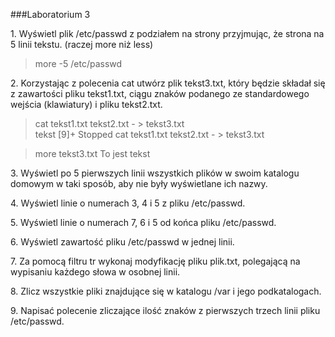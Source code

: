 ###Laboratorium 3

1\. Wyświetl plik /etc/passwd z podziałem na strony przyjmując, że strona na 5 linii tekstu. (raczej more niż less)

> more -5 /etc/passwd

2\. Korzystając z polecenia cat utwórz plik tekst3.txt, który będzie składał się z zawartości pliku tekst1.txt, ciągu znaków podanego ze standardowego wejścia (klawiatury) i pliku tekst2.txt.

> cat tekst1.txt tekst2.txt - > tekst3.txt    
> tekst
> [9]+  Stopped    cat tekst1.txt tekst2.txt - > tekst3.txt


> more tekst3.txt
To
jest
tekst


3\. Wyświetl po 5 pierwszych linii wszystkich plików w swoim katalogu domowym w taki sposób, aby nie były wyświetlane ich nazwy.

> 

4\. Wyświetl linie o numerach 3, 4 i 5 z pliku /etc/passwd.

> 

5\. Wyświetl linie o numerach 7, 6 i 5 od końca pliku /etc/passwd.

> 

6\. Wyświetl zawartość pliku /etc/passwd w jednej linii.

> 

7\. Za pomocą filtru tr wykonaj modyfikację pliku plik.txt, polegającą na wypisaniu każdego słowa w osobnej linii.

> 

8\. Zlicz wszystkie pliki znajdujące się w katalogu /var i jego podkatalogach.

> 

9\. Napisać polecenie zliczające ilość znaków z pierwszych trzech linii pliku /etc/passwd.

> 
